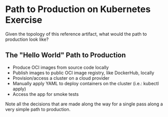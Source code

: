 #   Path to Production on Kubernetes Exercise

Given the topology of this reference artifact, what would the path to production look like?

##  The "Hello World" Path to Production
-   Produce OCI images from source code locally
-   Publish images to public OCI image registry, like DockerHub, locally
-   Provision/access a cluster on a cloud provider
-   Manually apply YAML to deploy containers on the cluster (i.e.: kubectl apply)
-   Access the app for smoke tests

Note all the decisions that are made along the way for a single pass along a very simple path to production.
